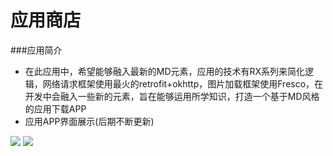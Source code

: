 ﻿# 应用商店
###应用简介
* 在此应用中，希望能够融入最新的MD元素，应用的技术有RX系列来简化逻辑，网络请求框架使用最火的retrofit+okhttp，图片加载框架使用Fresco，在开发中会融入一些新的元素，旨在能够运用所学知识，打造一个基于MD风格的应用下载APP
* 应用APP界面展示(后期不断更新) 

![](http://ww3.sinaimg.cn/large/006jcGvzjw1f50qojqdrnj30d80mr74x.jpg)
![](http://ww3.sinaimg.cn/large/006jcGvzjw1f50qpllcglj30dh0mr0uz.jpg)


